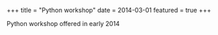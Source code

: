 +++
title = "Python workshop"
date = 2014-03-01
featured = true
+++
<!-- <A HREF="http://voi.iucaa.ernet.in/pythonworkshop/schedule.html">Python workshop offered in early 2014</A> -->
Python workshop offered in early 2014